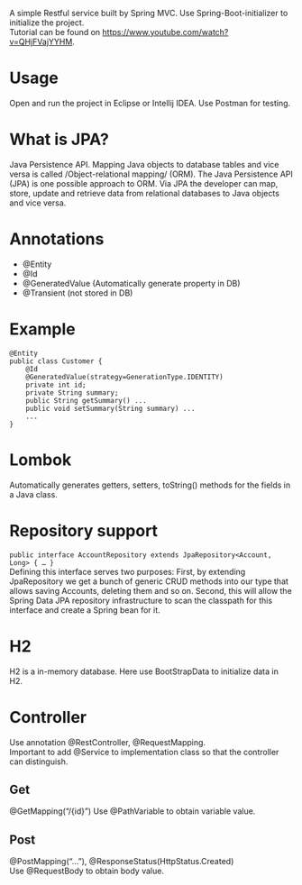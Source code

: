 A simple Restful service built by Spring MVC. Use Spring-Boot-initializer to initialize the project.  
Tutorial can be found on https://www.youtube.com/watch?v=QHjFVajYYHM.

# Usage
Open and run the project in Eclipse or Intellij IDEA. Use Postman for testing.

# What is JPA?
Java Persistence API.  Mapping Java objects to database tables and vice versa is called /Object-relational mapping/ (ORM). The Java Persistence API (JPA) is one possible approach to ORM. Via JPA the developer can map, store, update and retrieve data from relational databases to Java objects and vice versa.

# Annotations
- @Entity
- @Id
- @GeneratedValue (Automatically generate property in DB)
- @Transient (not stored in DB)

# Example
```
@Entity
public class Customer {
	@Id
	@GeneratedValue(strategy=GenerationType.IDENTITY)
	private int id;
	private String summary;
	public String getSummary() ...
	public void setSummary(String summary) ...
	...
}
```
# Lombok
Automatically generates getters, setters, toString() methods for the fields in a Java class.
# Repository support
`public interface AccountRepository extends JpaRepository<Account, Long> { … }`  
Defining this interface serves two purposes: First, by extending JpaRepository we get a bunch of generic CRUD methods into our type that allows saving Accounts, deleting them and so on. Second, this will allow the Spring Data JPA repository infrastructure to scan the classpath for this interface and create a Spring bean for it.

# H2
H2 is a in-memory database. Here use BootStrapData to initialize data in H2.
# Controller
Use annotation @RestController, @RequestMapping.  
Important to add @Service to implementation class so that the controller can distinguish.
## Get
@GetMapping(“/{id}”) 
Use @PathVariable to obtain variable value.
## Post
@PostMapping(“…”), @ResponseStatus(HttpStatus.Created)  
Use @RequestBody to obtain body value.
